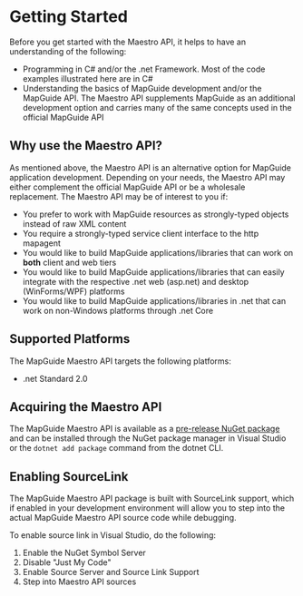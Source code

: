 # Getting Started

Before you get started with the Maestro API, it helps to have an understanding of the following:
 
 * Programming in C# and/or the .net Framework. Most of the code examples illustrated here are in C#
 * Understanding the basics of MapGuide development and/or the MapGuide API. The Maestro API supplements MapGuide as an additional development option and carries many of the same concepts used in the official MapGuide API

## Why use the Maestro API?

As mentioned above, the Maestro API is an alternative option for MapGuide application development. Depending on your needs, the Maestro API may either complement the official MapGuide API or be a wholesale replacement. The Maestro API may be of interest to you if:

 * You prefer to work with MapGuide resources as strongly-typed objects instead of raw XML content
 * You require a strongly-typed service client interface to the http mapagent
 * You would like to build MapGuide applications/libraries that can work on **both** client and web tiers
 * You would like to build MapGuide applications/libraries that can easily integrate with the respective .net web (asp.net) and desktop (WinForms/WPF) platforms
 * You would like to build MapGuide applications/libraries in .net that can work on non-Windows platforms through .net Core

## Supported Platforms

The MapGuide Maestro API targets the following platforms:

 * .net Standard 2.0

## Acquiring the Maestro API

The MapGuide Maestro API is available as a [pre-release NuGet package](https://www.nuget.org/packages/OSGeo.MapGuide.MaestroAPI) and can be installed through the NuGet package manager in Visual Studio or the ``dotnet add package`` command from the dotnet CLI.

## Enabling SourceLink

The MapGuide Maestro API package is built with SourceLink support, which if enabled in your development environment will allow you to step into the actual MapGuide Maestro API source code while debugging.

To enable source link in Visual Studio, do the following:

1. Enable the NuGet Symbol Server
2. Disable "Just My Code"
3. Enable Source Server and Source Link Support
4. Step into Maestro API sources